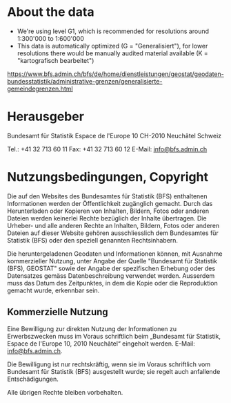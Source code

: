 # About the data

- We're using level G1, which is recommended for resolutions around 1:300'000 to 1:600'000
- This data is automatically optimized (G = "Generalisiert"), for lower resolutions there would be manually audited material available (K = "kartografisch bearbeitet")

https://www.bfs.admin.ch/bfs/de/home/dienstleistungen/geostat/geodaten-bundesstatistik/administrative-grenzen/generalisierte-gemeindegrenzen.html

# Herausgeber

Bundesamt für Statistik
Espace de l'Europe 10
CH-2010 Neuchâtel
Schweiz

Tel.: +41 32 713 60 11
Fax: +41 32 713 60 12
E-Mail: info@bfs.admin.ch

# Nutzungsbedingungen, Copyright

Die auf den Websites des Bundesamtes für Statistik (BFS) enthaltenen Informationen werden der Öffentlichkeit zugänglich gemacht. Durch das Herunterladen oder Kopieren von Inhalten, Bildern, Fotos oder anderen Dateien werden keinerlei Rechte bezüglich der Inhalte übertragen. Die Urheber- und alle anderen Rechte an Inhalten, Bildern, Fotos oder anderen Dateien auf dieser Website gehören ausschliesslich dem Bundesamtes für Statistik (BFS) oder den speziell genannten Rechtsinhabern.

Die heruntergeladenen Geodaten und Informationen können, mit Ausnahme kommerzieller Nutzung, unter Angabe der Quelle "Bundesamt für Statistik (BFS), GEOSTAT" sowie der Angabe der spezifischen Erhebung oder des Datensatzes gemäss Datenbeschreibung verwendet werden. Ausserdem muss das Datum des Zeitpunktes, in dem die Kopie oder die Reproduktion gemacht wurde, erkennbar sein.

## Kommerzielle Nutzung

Eine Bewilligung zur direkten Nutzung der Informationen zu Erwerbszwecken muss im Voraus schriftlich beim „Bundesamt für Statistik, Espace de l'Europe 10, 2010 Neuchâtel“ eingeholt werden. E-Mail: info@bfs.admin.ch.

Die Bewilligung ist nur rechtskräftig, wenn sie im Voraus schriftlich vom Bundesamt für Statistik (BFS) ausgestellt wurde; sie regelt auch anfallende Entschädigungen.

Alle übrigen Rechte bleiben vorbehalten.
